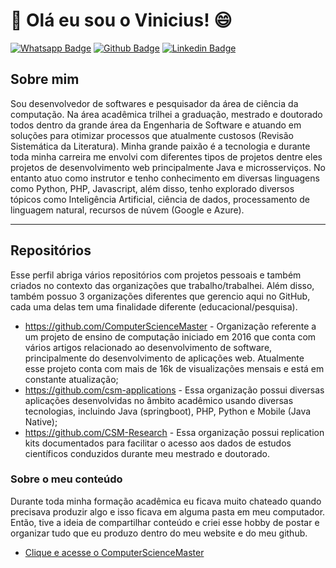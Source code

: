 # 👋 Olá eu sou o Vinicius! 😄 

[![Whatsapp Badge](https://img.shields.io/badge/WhatsApp-25D366?style=for-the-badge&logo=whatsapp&logoColor=white&link=https://wa.me/5516992431468)](https://wa.me/5516992431468)
[![Github Badge](https://img.shields.io/badge/GitHub-100000?style=for-the-badge&logo=github&logoColor=white&link=https://github.com/vinnydsstos)](https://github.com/vinnydsstos)
[![Linkedin Badge](https://img.shields.io/badge/LinkedIn-0077B5?style=for-the-badge&logo=linkedin&logoColor=white&link=https://www.linkedin.com/in/vinicius-dos-santos/)](https://www.linkedin.com/in/vinicius-dos-santos/)

## Sobre mim

Sou desenvolvedor de softwares e pesquisador da área de ciência da computação. Na área acadêmica trilhei a graduação, mestrado e doutorado todos dentro da grande área da Engenharia de Software e atuando em soluções para otimizar processos que atualmente custosos (Revisão Sistemática da Literatura). Minha grande paixão é a tecnologia  e durante toda minha carreira me envolvi com diferentes tipos de projetos dentre eles projetos de desenvolvimento web principalmente Java e microsserviços. No entanto atuo como instrutor e tenho conhecimento em diversas linguagens como Python, PHP, Javascript, além disso, tenho explorado diversos tópicos como Inteligência Artificial, ciência de dados, processamento de linguagem natural, recursos de núvem (Google e Azure).

---

## Repositórios

Esse perfil abriga vários repositórios com projetos pessoais e também criados no contexto das organizações que trabalho/trabalhei. Além disso, também possuo 3 organizações diferentes que gerencio aqui no GitHub, cada uma delas tem uma finalidade diferente (educacional/pesquisa).

- https://github.com/ComputerScienceMaster - Organização referente a um projeto de ensino de computação iniciado em 2016 que conta com vários artigos relacionado ao desenvolvimento de software, principalmente do desenvolvimento de aplicações web. Atualmente esse projeto conta com mais de 16k de visualizações mensais e está em constante atualização;
- https://github.com/csm-applications -  Essa organização possui diversas aplicações desenvolvidas no âmbito acadêmico usando diversas tecnologias, incluindo Java (springboot), PHP, Python e Mobile (Java Native);
- https://github.com/CSM-Research - Essa organização possui replication kits documentados para facilitar o acesso aos dados de estudos científicos conduzidos durante meu mestrado e doutorado.


### Sobre o meu conteúdo

Durante toda minha formação acadêmica eu ficava muito chateado quando precisava produzir algo e isso ficava em alguma pasta em meu computador. Então, tive a ideia de compartilhar conteúdo e criei esse hobby de postar e organizar tudo que eu produzo dentro do meu website e do meu github. 

- [Clique e acesse o ComputerScienceMaster](https://www.computersciencemaster.com.br)


